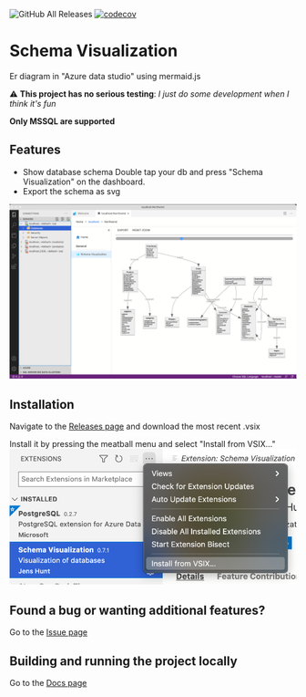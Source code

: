 ![GitHub All Releases](https://img.shields.io/github/downloads/r0tenur/visualization/total)
[![codecov](https://codecov.io/gh/R0tenur/visualization/branch/master/graph/badge.svg?token=COOVEK6DW1)](https://codecov.io/gh/R0tenur/visualization)
# Schema Visualization

Er diagram in "Azure data studio" using mermaid.js

:warning: **This project has no serious testing**: _I just do some development when I think it's fun_

**Only MSSQL are supported**
## Features

- Show database schema
Double tap your db and press "Schema Visualization" on the dashboard.
- Export the schema as svg

![Example of dashboard](https://raw.githubusercontent.com/R0tenur/visualization/master/images/example.png)

## Installation
Navigate to the [Releases page](https://github.com/R0tenur/visualization/releases) and download the most recent .vsix

Install it by pressing the meatball menu and select "Install from VSIX..."
![Installation guidelines](https://raw.githubusercontent.com/R0tenur/visualization/master/images/installation.png)

## Found a bug or wanting additional features?
Go to the [Issue page](https://github.com/R0tenur/visualization/issues)

## Building and running the project locally
Go to the [Docs page](docs/docs.md)
